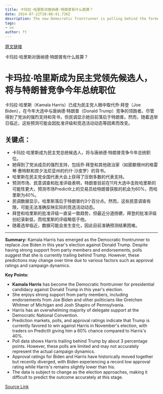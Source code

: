 ```yaml
---
title: 卡玛拉·哈里斯对唐纳德·特朗普有什么胜算？
date: 2024-07-22T18:08:41.736Z
description: The new Democratic frontrunner is polling behind the former president — for now
tags: 
- us
author: ft
---
```


[原文链接](https://ft.com/content/77b32462-3d56-43f9-bb4d-44f8c58edc8a)

卡玛拉·哈里斯对唐纳德·特朗普有什么胜算？

# 卡玛拉·哈里斯成为民主党领先候选人，将与特朗普竞争今年总统职位

卡玛拉·哈里斯（Kamala Harris）已成为民主党人眼中取代乔·拜登（Joe Biden），在今年大选中与唐纳德·特朗普（Donald Trump）竞争的领跑者。尽管得到了党派的强烈支持和背书，但民调显示她目前落后于特朗普。然而，随着选举日临近，这些预测可能会因批准评级和竞选活动动态等因素而改变。

## 关键点：
- 卡玛拉·哈里斯成为民主党总统候选人，将与唐纳德·特朗普竞争今年总统职位。
- 她得到了党派成员的强烈支持，包括乔·拜登和其他政治家（如密歇根州的格雷琴·惠特默和宾夕法尼亚州的约什·沙皮罗）的背书。
- 哈里斯在民主党全国代表大会上获得了压倒多数的代表支持。
- 预测市场、民意调查和批准评级表明，特朗普目前在11月大选中击败哈里斯的可能性更大，预测市场PredictIt上的交易员给特朗普获胜的机会为60%，而哈里斯为40%。
- 民调数据显示，哈里斯落后于特朗普约3个百分点。然而，这些民意调查有限，可能无法准确反映实际的竞选活动动态。
- 拜登和哈里斯的批准评级一直呈一致趋势，但最近分道扬镳，拜登的批准评级创纪录新低，而哈里斯的评级略低于他。
- 随着选举临近，数据可能会发生变化，因此目前准确预测结果困难。

---

 **Summary:**
Kamala Harris has emerged as the Democratic frontrunner to replace Joe Biden in this year's election against Donald Trump. Despite having strong support from party members and endorsements, polls suggest that she is currently trailing behind Trump. However, these predictions may change over time due to various factors such as approval ratings and campaign dynamics.

**Key Points:**
- **Kamala Harris** has become the Democratic frontrunner for presidential candidacy against Donald Trump in this year's election.
- She enjoys strong support from party members, including endorsements from Joe Biden and other politicians like Gretchen Whitmer of Michigan and Josh Shapiro of Pennsylvania.
- Harris has an overwhelming majority of delegate support at the Democratic National Convention.
- Prediction markets, polls, and approval ratings indicate that Trump is currently favored to win against Harris in November's election, with traders on PredictIt giving him a 60% chance compared to Harris's 40%.
- Poll data shows Harris trailing behind Trump by about 3 percentage points. However, these polls are limited and may not accurately represent the actual campaign dynamics.
- Approval ratings for Biden and Harris have historically moved together but recently diverged, with Biden experiencing a record low approval rating while Harris's remains slightly lower than his.
- The data is subject to change as the election approaches, making it difficult to predict the outcome accurately at this stage.

[Source Link](https://ft.com/content/77b32462-3d56-43f9-bb4d-44f8c58edc8a)


